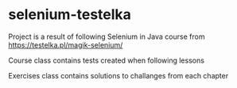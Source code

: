 # selenium-testelka
Project is a result of following Selenium in Java course from https://testelka.pl/magik-selenium/

  Course class contains tests created when following lessons
  
  Exercises class contains solutions to challanges from each chapter

